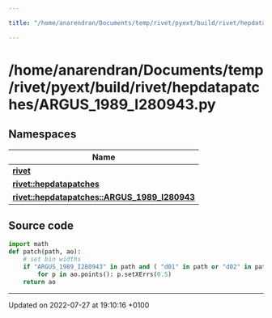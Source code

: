 ```yaml
---

title: "/home/anarendran/Documents/temp/rivet/pyext/build/rivet/hepdatapatches/ARGUS_1989_I280943.py"

---
```


# /home/anarendran/Documents/temp/rivet/pyext/build/rivet/hepdatapatches/ARGUS_1989_I280943.py



## Namespaces

| Name           |
| -------------- |
| **[rivet](http://example.org/namespaces/namespacerivet/)**  |
| **[rivet::hepdatapatches](http://example.org/namespaces/namespacerivet_1_1hepdatapatches/)**  |
| **[rivet::hepdatapatches::ARGUS_1989_I280943](http://example.org/namespaces/namespacerivet_1_1hepdatapatches_1_1argus__1989__i280943/)**  |




## Source code

```python
import math
def patch(path, ao):
    # set bin widths
    if "ARGUS_1989_I280943" in path and ( "d01" in path or "d02" in path) :
        for p in ao.points(): p.setXErrs(0.5)
    return ao
```


-------------------------------

Updated on 2022-07-27 at 19:10:16 +0100
